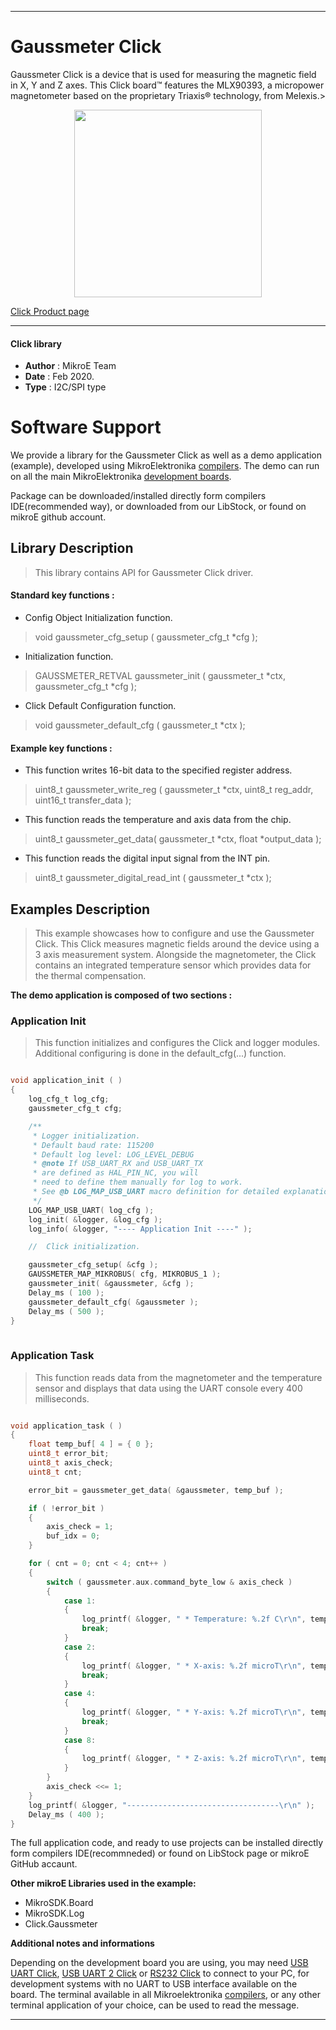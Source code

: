 
---
# Gaussmeter Click

Gaussmeter Click is a device that is used for measuring the magnetic field in X, Y and Z axes. This Click board™ features the MLX90393, a micropower magnetometer based on the proprietary Triaxis® technology, from Melexis.>

<p align="center">
  <img src="https://download.mikroe.com/images/click_for_ide/gaussmeter_click.png" height=300px>
</p>

[Click Product page](https://www.mikroe.com/gaussmeter-click)

---

#### Click library 

- **Author**        : MikroE Team
- **Date**          : Feb 2020.
- **Type**          : I2C/SPI type

# Software Support

We provide a library for the Gaussmeter Click 
as well as a demo application (example), developed using MikroElektronika 
[compilers](https://shop.mikroe.com/compilers). 
The demo can run on all the main MikroElektronika [development boards](https://shop.mikroe.com/development-boards).

Package can be downloaded/installed directly form compilers IDE(recommended way), or downloaded from our LibStock, or found on mikroE github account. 

## Library Description

> This library contains API for Gaussmeter Click driver.

#### Standard key functions :

- Config Object Initialization function.
> void gaussmeter_cfg_setup ( gaussmeter_cfg_t *cfg ); 
 
- Initialization function.
> GAUSSMETER_RETVAL gaussmeter_init ( gaussmeter_t *ctx, gaussmeter_cfg_t *cfg );

- Click Default Configuration function.
> void gaussmeter_default_cfg ( gaussmeter_t *ctx );

#### Example key functions :

- This function writes 16-bit data to the specified register address.
> uint8_t gaussmeter_write_reg ( gaussmeter_t *ctx, uint8_t reg_addr, uint16_t transfer_data );
 
- This function reads the temperature and axis data from the chip.
> uint8_t gaussmeter_get_data( gaussmeter_t *ctx, float *output_data );

- This function reads the digital input signal from the INT pin.
> uint8_t gaussmeter_digital_read_int ( gaussmeter_t *ctx );

## Examples Description

> This example showcases how to configure and use the Gaussmeter Click. This Click measures
> magnetic fields around the device using a 3 axis measurement system. Alongside the magnetometer,
> the Click contains an integrated temperature sensor which provides data for the thermal compensation.

**The demo application is composed of two sections :**

### Application Init 

> This function initializes and configures the Click and logger modules. 
> Additional configuring is done in the default_cfg(...) function.

```c

void application_init ( )
{
    log_cfg_t log_cfg;
    gaussmeter_cfg_t cfg;

    /** 
     * Logger initialization.
     * Default baud rate: 115200
     * Default log level: LOG_LEVEL_DEBUG
     * @note If USB_UART_RX and USB_UART_TX 
     * are defined as HAL_PIN_NC, you will 
     * need to define them manually for log to work. 
     * See @b LOG_MAP_USB_UART macro definition for detailed explanation.
     */
    LOG_MAP_USB_UART( log_cfg );
    log_init( &logger, &log_cfg );
    log_info( &logger, "---- Application Init ----" );

    //  Click initialization.

    gaussmeter_cfg_setup( &cfg );
    GAUSSMETER_MAP_MIKROBUS( cfg, MIKROBUS_1 );
    gaussmeter_init( &gaussmeter, &cfg );
    Delay_ms ( 100 );
    gaussmeter_default_cfg( &gaussmeter );
    Delay_ms ( 500 );
}
  
```

### Application Task

> This function reads data from the magnetometer and the temperature sensor and displays that
> data using the UART console every 400 milliseconds.

```c

void application_task ( )
{
    float temp_buf[ 4 ] = { 0 };
    uint8_t error_bit;
    uint8_t axis_check;
    uint8_t cnt;

    error_bit = gaussmeter_get_data( &gaussmeter, temp_buf );

    if ( !error_bit )
    {
        axis_check = 1;
        buf_idx = 0;
    }

    for ( cnt = 0; cnt < 4; cnt++ )
    {
        switch ( gaussmeter.aux.command_byte_low & axis_check )
        {
            case 1:
            {
                log_printf( &logger, " * Temperature: %.2f C\r\n", temp_buf[ buf_idx++ ] );
                break;
            }
            case 2:
            {
                log_printf( &logger, " * X-axis: %.2f microT\r\n", temp_buf[ buf_idx++ ] );
                break;
            }
            case 4:
            {
                log_printf( &logger, " * Y-axis: %.2f microT\r\n", temp_buf[ buf_idx++ ] );
                break;
            }
            case 8:
            {
                log_printf( &logger, " * Z-axis: %.2f microT\r\n", temp_buf[ buf_idx++ ] );
            }
        }
        axis_check <<= 1;
    }
    log_printf( &logger, "----------------------------------\r\n" );
    Delay_ms ( 400 );
} 

```

The full application code, and ready to use projects can be  installed directly form compilers IDE(recommneded) or found on LibStock page or mikroE GitHub accaunt.

**Other mikroE Libraries used in the example:** 

- MikroSDK.Board
- MikroSDK.Log
- Click.Gaussmeter

**Additional notes and informations**

Depending on the development board you are using, you may need 
[USB UART Click](https://shop.mikroe.com/usb-uart-click), 
[USB UART 2 Click](https://shop.mikroe.com/usb-uart-2-click) or 
[RS232 Click](https://shop.mikroe.com/rs232-click) to connect to your PC, for 
development systems with no UART to USB interface available on the board. The 
terminal available in all Mikroelektronika 
[compilers](https://shop.mikroe.com/compilers), or any other terminal application 
of your choice, can be used to read the message.

---
